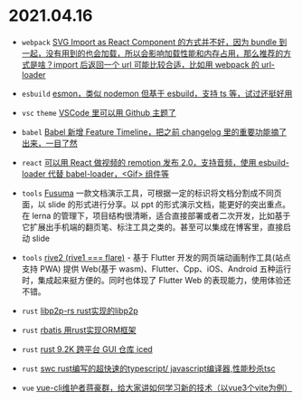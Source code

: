 # 2021.04.16

- `webpack` [SVG Import as React Component 的方式并不好，因为 bundle 到一起，没有用到的也会加载，所以会影响加载性能和内存占用，那么推荐的方式是啥？import 后返回一个 url 可能比较合适，比如用 webpack 的 url-loader](https://twitter.com/_developit/status/1382838799420514317)

- `esbuild` [esmon，类似 nodemon 但基于 esbuild，支持 ts 等，试过还挺好用](https://github.com/egoist/esmon)

- `vsc` `theme` [VSCode 里可以用 Github 主题了](https://marketplace.visualstudio.com/items?itemName=GitHub.github-vscode-theme&WT.mc_id=devcloud-00000-cxa)

- `babel` [Babel 新增 Feature Timeline，把之前 changelog 里的重要功能摘了出来，一目了然](https://babeljs.io/docs/en/features-timeline)

- `react` [可以用 React 做视频的 remotion 发布 2.0，支持音频，使用 esbuild-loader 代替 babel-loader，\<Gif\> 组件等](https://www.remotion.dev/blog/2-0/)

- `tools` [Fusuma](https://github.com/hiroppy/fusuma) 一款文档演示工具，可根据一定的标识将文档分割成不同页面，以 slide 的形式进行分享。以 ppt 的形式演示文档，能更好的突出重点。在 lerna  的管理下，项目结构很清晰，适合直接部署或者二次开发，比如基于它扩展出手机端的翻页笔、标注工具之类的。甚至可以集成在博客里，直接启动 slide

- `tools` [rive2 (rive1 === flare)](https://rive.app) - 基于 Flutter 开发的网页端动画制作工具(站点支持 PWA) 提供 Web(基于 wasm)、Flutter、Cpp、iOS、Android 五种运行时，集成起来挺方便的。同时也体现了 Flutter Web 的表现能力，使用体验还不错。

- `rust` [libp2p-rs rust实现的libp2p](https://github.com/netwarps/libp2p-rs)

- `rust` [rbatis 用rust实现ORM框架](https://github.com/rbatis/rbatis)

- `rust` [rust 9.2K 跨平台 GUI 仓库 iced](https://github.com/hecrj/iced)

- `rust` [swc rust编写的超快速的typescript/ javascript编译器,性能秒杀tsc](https://github.com/swc-project/swc)

- `vue` [vue-cli维护者蒋豪群，给大家讲如何学习新的技术（以vue3个vite为例）](https://b23.tv/7IaUec)